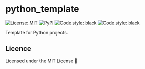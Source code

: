 # python_template

<p>
<a href="https://github.com/UltiRequiem/python_template/blob/main/LICENSE"><img alt="License: MIT" src="https://black.readthedocs.io/en/stable/_static/license.svg"></a>
<a href="https://pypi.org/project/python_template"><img alt="PyPI" src="https://img.shields.io/pypi/v/python_template"></a>
<a href="https://github.com/UltiRequiem/python_template"><img alt="Code style: black" src="https://img.shields.io/badge/code%20style-black-000000.svg"></a>
<a href="https://github.com/UltiRequiem/python_template"><img alt="Code style: black" src="https://img.shields.io/tokei/lines/github.com/UltiRequiem/python_template?color=blue&label=Total%20Lines"></a>
</p>

Template for Python projects.

## Licence

Licensed under the MIT License 📄
